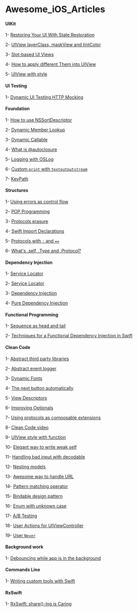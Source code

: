 # Awesome_iOS_Articles

#### UIKit
1- [Restoring Your UI With State Restoration](https://agostini.tech/2018/11/25/restoring-your-ui-with-state-restoration)

2- [UIView layerClass, maskView and tintColor](https://www.iosdev.recipes/uiview/apis-you-forgot-layerclass-maskView-and-uitintadjustmentmode)

3- [Slot-based UI Views](https://www.swiftbysundell.com/posts/slot-based-ui-development-in-swift)

4- [How to apply different Them into UIView](https://www.latenightswift.com/2018/04/26/implementing-night-mode)

5- [UIView with style](https://felginep.github.io/2019-02-19/uiview-styling-with-functions)



#### UI Testing
1- [Dynamic UI Testing HTTP Mocking](http://swiftpearls.com/dynamic-ui-testing-http-mocking.html)



#### Foundation
1- [How to use NSSortDescriptor](https://nshipster.com/nssortdescriptor)

2- [Dynamic Member Lookup](https://www.hackingwithswift.com/articles/55/how-to-use-dynamic-member-lookup-in-swift)

3- [Dynamic Callable](https://www.hackingwithswift.com/articles/134/how-to-use-dynamiccallable-in-swift)

4- [What is @autoclosure](https://www.swiftbysundell.com/posts/using-autoclosure-when-designing-swift-apis)

5- [Logging with OSLog](https://www.lordcodes.com/posts/clear-and-searchable-logging-in-swift-with-oslog)

6- [Custom `print` with `textoutputstream`](https://nshipster.com/textoutputstream)

7- [KeyPath](https://www.klundberg.com/blog/swift-4-keypaths-and-you)


#### Structures
1- [Using errors as control flow](https://www.swiftbysundell.com/posts/using-errors-as-control-flow-in-swift)

2- [POP Programming](https://developer.apple.com/videos/play/wwdc2016/419)

3- [Protocols erasure](https://www.bignerdranch.com/blog/breaking-down-type-erasures-in-swift/)

4- [Swift Import Declarations](https://nshipster.com/import/?utm_campaign)

5- [Protocols with `:` and `==`](https://swiftindepth.com/2019-01-13/the-subtleties-of-protocol-extensions)

6- [What's .self, .Type and .Protocol? ](https://swiftrocks.com/whats-type-and-self-swift-metatypes.html)



#### Dependency Injection
1- [Service Locator](https://quickbirdstudios.com/blog/swift-dependency-injection-service-locators)

2- [Service Locator](https://medium.com/@kenmarin_23370/dependency-injection-servicelocator-pattern-unit-testing-with-self-creating-mocks-in-swift-a303f4fc9f73)

3- [Dependency Injection](https://medium.com/makingtuenti/dependency-injection-in-swift-part-1-236fddad144a)

4- [Pure Dependency Injection](https://github.com/devxoul/Pure)



#### Functional Programming
1- [Sequence as head and tail](https://oleb.net/2018/sequence-head-tail/?utm_campaign)

2- [Techniques for a Functional Dependency Injection in Swift](https://medium.com/@foolonhill/techniques-for-a-functional-dependency-injection-in-swift-b9a6143634ab)


#### Clean Code
1- [Abstract third party libraries](https://benoitpasquier.com/abstract-ios-third-party-libraries)

2- [Abstract event logger](https://www.swiftbysundell.com/posts/building-an-enum-based-analytics-system-in-swift)

3- [Dynamic Fonts](https://152percent.com/blog/2018/7/3/dynamic-font-api-swift)

4- [The next button automatically](https://rolandleth.com/handling-the-next-button-automatically)

5- [View Descriptors](https://152percent.com/blog/2018/4/16/view-descriptors)

6- [Improving Optionals](http://www.russbishop.net/improving-optionals)

7- [Using protocols as composable extensions](https://mecid.github.io/2019/01/17/using-protocols-as-composable-extensions)

8- [Clean Code video](https://www.youtube.com/watch?v=_qKlb7MbeKA)

9- [UIView style with function](https://felginep.github.io/2019-02-19/uiview-styling-with-functions)

10- [Elegant way to write weak self](https://www.swiftbysundell.com/posts/capturing-objects-in-swift-closures)

11- [Handling bad input with decodable](https://paul-samuels.com/blog/2019/03/03/handling-bad-input-with-decodable)

12- [Nesting models](https://clean-swift.com/clean-swift-v2-better-models)

13- [Awesome way to handle URL](http://www.figure.ink/blog/2018/7/23/custom-types-for-powerful-matching)

14- [Pattern matching operator](https://mecid.github.io/2019/03/20/pattern-matching-operator/)

15- [Bindable design pattern](https://www.swiftbysundell.com/posts/bindable-values-in-swift)

16- [Enum with unknown case](https://www.latenightswift.com/2019/02/04/unknown-enum-cases/)

17- [A/B Testing](https://heartbeat.fritz.ai/structuring-your-ios-app-for-split-testing-178eacf5aa7c)

18- [User Actions for UIViewController](https://www.swiftbysundell.com/posts/extracting-view-controller-actions-in-swift)

19- [User `Never`](https://medium.com/connected/express-impossible-code-in-swift-with-never-db5b4d3f74a0)


#### Background work
1- [Debouncing while app is in the background](https://benoitpasquier.com/abstract-ios-third-party-libraries)



#### Commands Line
1- [Writing custom tools with Swift](https://paul-samuels.com/blog/2019/01/12/writing-custom-tools-with-swift)



#### RxSwift
1- [RxSwift: share()-ing is Caring](https://medium.com/gett-engineering/rxswift-share-ing-is-caring-341557714a2d)
